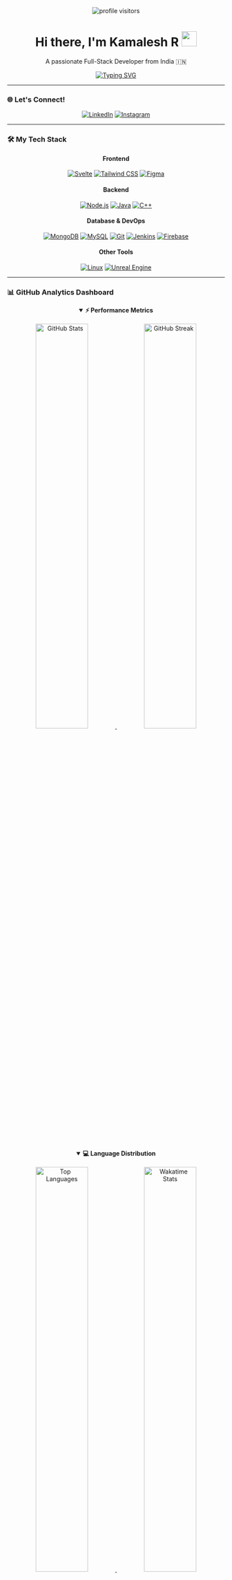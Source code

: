 <div align="center">
  <img src="https://komarev.com/ghpvc/?username=kamaleshranganathan&label=Profile%20Visitors&color=blueviolet&style=flat-square" alt="profile visitors" />
</div>

<div align="center">
  <h1>Hi there, I'm Kamalesh R <img src="https://media.giphy.com/media/hvRJCLFzcasrR4ia7z/giphy.gif" width="35px" /></h1>
  <p>A passionate Full-Stack Developer from India 🇮🇳</p>
  
  <a href="https://git.io/typing-svg">
    <img src="https://readme-typing-svg.herokuapp.com?font=Fira+Code&size=25&pause=1000&color=3397F7&center=true&vCenter=true&width=435&lines=Full+Stack+Developer;Always+Learning;Tech+Enthusiast;Building+the+Future" alt="Typing SVG" />
  </a>
</div>

---

### 🌐 Let's Connect!
<p align="center">
  <a href="https://www.linkedin.com/in/kamalesh--r/" target="_blank"><img src="https://img.shields.io/badge/LinkedIn-0077B5?style=for-the-badge&logo=linkedin&logoColor=white" alt="LinkedIn"></a>
  <a href="https://instagram.com/iamkamaleshr" target="_blank"><img src="https://img.shields.io/badge/Instagram-E4405F?style=for-the-badge&logo=instagram&logoColor=white" alt="Instagram"></a>
  </p>

---

### 🛠️ My Tech Stack

<div align="center">
  <h4><b>Frontend</b></h4>
  <p>
    <a href="https://svelte.dev/" target="_blank" rel="noreferrer"><img src="https://img.shields.io/badge/Svelte-4A4A55?style=for-the-badge&logo=svelte&logoColor=FF3E00" alt="Svelte"/></a>
    <a href="https://tailwindcss.com/" target="_blank" rel="noreferrer"><img src="https://img.shields.io/badge/Tailwind_CSS-38B2AC?style=for-the-badge&logo=tailwind-css&logoColor=white" alt="Tailwind CSS"/></a>
    <a href="https://www.figma.com/" target="_blank" rel="noreferrer"><img src="https://img.shields.io/badge/Figma-F24E1E?style=for-the-badge&logo=figma&logoColor=white" alt="Figma"/></a>
  </p>
  <h4><b>Backend</b></h4>
  <p>
    <a href="https://nodejs.org" target="_blank" rel="noreferrer"><img src="https://img.shields.io/badge/Node.js-339933?style=for-the-badge&logo=nodedotjs&logoColor=white" alt="Node.js"/></a>
    <a href="https://www.java.com" target="_blank" rel="noreferrer"><img src="https://img.shields.io/badge/Java-ED8B00?style=for-the-badge&logo=java&logoColor=white" alt="Java"/></a>
    <a href="https://www.cplusplus.com/" target="_blank" rel="noreferrer"><img src="https://img.shields.io/badge/C%2B%2B-00599C?style=for-the-badge&logo=cplusplus&logoColor=white" alt="C++"/></a>
  </p>
  <h4><b>Database & DevOps</b></h4>
  <p>
    <a href="https://www.mongodb.com/" target="_blank" rel="noreferrer"><img src="https://img.shields.io/badge/MongoDB-47A248?style=for-the-badge&logo=mongodb&logoColor=white" alt="MongoDB"/></a>
    <a href="https://www.mysql.com/" target="_blank" rel="noreferrer"><img src="https://img.shields.io/badge/MySQL-4479A1?style=for-the-badge&logo=mysql&logoColor=white" alt="MySQL"/></a>
    <a href="https://git-scm.com/" target="_blank" rel="noreferrer"><img src="https://img.shields.io/badge/Git-F05032?style=for-the-badge&logo=git&logoColor=white" alt="Git"/></a>
    <a href="https://www.jenkins.io" target="_blank" rel="noreferrer"><img src="https://img.shields.io/badge/Jenkins-D24939?style=for-the-badge&logo=jenkins&logoColor=white" alt="Jenkins"/></a>
    <a href="https://firebase.google.com/" target="_blank" rel="noreferrer"><img src="https://img.shields.io/badge/Firebase-FFCA28?style=for-the-badge&logo=firebase&logoColor=black" alt="Firebase"/></a>
  </p>
  <h4><b>Other Tools</b></h4>
  <p>
    <a href="https://www.linux.org/" target="_blank" rel="noreferrer"><img src="https://img.shields.io/badge/Linux-FCC624?style=for-the-badge&logo=linux&logoColor=black" alt="Linux"/></a>
    <a href="https://unrealengine.com/" target="_blank" rel="noreferrer"><img src="https://img.shields.io/badge/Unreal_Engine-313131?style=for-the-badge&logo=unrealengine&logoColor=white" alt="Unreal Engine"/></a>
  </p>
</div>

---

### 📊 GitHub Analytics Dashboard

<div align="center">
  
  <!-- Enhanced Stats Cards with Custom Themes -->
  <details open>
  <summary><b>⚡ Performance Metrics</b></summary>
  <br/>
  
  <a href="https://github.com/kamaleshranganathan">
    <img width="49%" src="https://github-readme-stats-sigma-five.vercel.app/api?username=kamaleshranganathan&show_icons=true&theme=radical&hide_border=true&bg_color=0D1117&title_color=F85D7F&icon_color=F8D866&text_color=C9D1D9&include_all_commits=true&count_private=true" alt="GitHub Stats" />
  </a>
  <a href="https://github.com/kamaleshranganathan">
    <img width="49%" src="https://github-readme-streak-stats.herokuapp.com/?user=kamaleshranganathan&theme=radical&hide_border=true&background=0D1117&stroke=F85D7F&ring=F85D7F&fire=F8D866&currStreakLabel=F8D866&currStreakNum=C9D1D9&sideLabels=C9D1D9&sideNums=F85D7F&dates=8B949E" alt="GitHub Streak" />
  </a>
  
  </details>
  
  <!-- Language Distribution -->
  <details open>
  <summary><b>💻 Language Distribution</b></summary>
  <br/>
  
  <a href="https://github.com/kamaleshranganathan">
    <img width="49%" src="https://github-readme-stats-sigma-five.vercel.app/api/top-langs/?username=kamaleshranganathan&layout=compact&theme=radical&hide_border=true&bg_color=0D1117&title_color=F85D7F&text_color=C9D1D9&langs_count=8" alt="Top Languages" />
  </a>
  <a href="https://github.com/kamaleshranganathan">
    <img width="49%" src="https://github-readme-stats.vercel.app/api/wakatime?username=kamaleshranganathan&theme=radical&hide_border=true&bg_color=0D1117&title_color=F85D7F&text_color=C9D1D9" alt="Wakatime Stats" />
  </a>
  
  </details>
  
  <!-- Contribution Graph -->
  <details open>
  <summary><b>📈 Contribution Activity</b></summary>
  <br/>
  
  <img width="100%" src="https://github-readme-activity-graph.vercel.app/graph?username=kamaleshranganathan&theme=react-dark&hide_border=true&bg_color=0D1117&color=F85D7F&line=F85D7F&point=F8D866&area=true&area_color=F85D7F" alt="Activity Graph" />
  
  </details>
  
  <!-- Trophy Section 
  <details open>
  <summary><b>🏆 GitHub Achievements</b></summary>
  <br/>
  
  <img width="100%" src="https://github-profile-trophy.vercel.app/?username=kamaleshranganathan&theme=radical&no-frame=true&no-bg=false&margin-w=4&margin-h=4&column=7" alt="GitHub Trophies" />
  
  </details>

  <!-- Recent Activity -->
  
  <!-- Metrics 
  <details open>
  <summary><b>📊 Detailed Metrics</b></summary>
  <br/>
  
  <img width="100%" src="https://metrics.lecoq.io/kamaleshranganathan?template=classic&base.header=0&base.activity=0&base.community=0&base.repositories=0&base.metadata=0&achievements=1&achievements.threshold=C&achievements.secrets=true&achievements.display=detailed&achievements.limit=0&config.timezone=Asia%2FKolkata" alt="Metrics" />
  
  </details>
  
</div>

<!-- Profile Views Counter -->
<div align="center">
  <br/>
  <b>Thanks for visiting! 😊</b>
</div>

---
